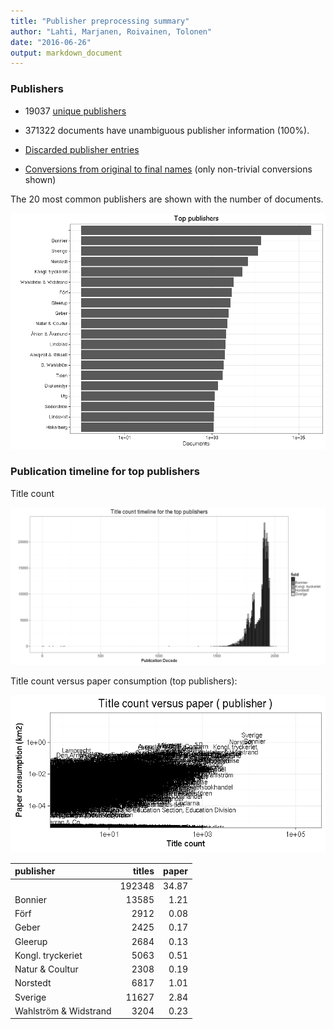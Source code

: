 ```yaml
---
title: "Publisher preprocessing summary"
author: "Lahti, Marjanen, Roivainen, Tolonen"
date: "2016-06-26"
output: markdown_document
---
```



### Publishers

 * 19037 [unique publishers](output.tables/publisher_accepted.csv)

 * 371322 documents have unambiguous publisher information (100%). 

 * [Discarded publisher entries](output.tables/publisher_discarded.csv)

 * [Conversions from original to final names](output.tables/publisher_nontrivial_conversions.csv) (only non-trivial conversions shown)


The 20 most common publishers are shown with the number of documents. 

![plot of chunk summarypublisher2](figure/summarypublisher2-1.png)

### Publication timeline for top publishers

Title count

![plot of chunk summaryTop10pubtimeline](figure/summaryTop10pubtimeline-1.png)



Title count versus paper consumption (top publishers):

![plot of chunk publishertitlespapers](figure/publishertitlespapers-1.png)

|publisher             | titles| paper|
|:---------------------|------:|-----:|
|                      | 192348| 34.87|
|Bonnier               |  13585|  1.21|
|Förf                  |   2912|  0.08|
|Geber                 |   2425|  0.17|
|Gleerup               |   2684|  0.13|
|Kongl. tryckeriet     |   5063|  0.51|
|Natur & Coultur       |   2308|  0.19|
|Norstedt              |   6817|  1.01|
|Sverige               |  11627|  2.84|
|Wahlström & Widstrand |   3204|  0.23|

